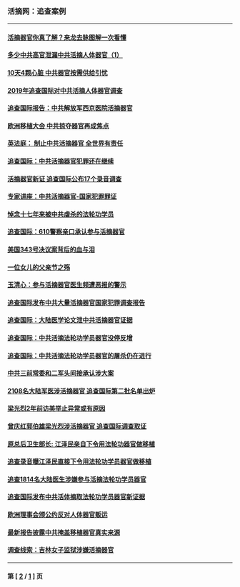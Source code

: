 ### 活摘网：追查案例
---
#### [活摘器官你真了解？来龙去脉图解一次看懂](../../pages/nf5880/n13013820.md?11020430) 
#### [多少中共高官泄漏中共活摘人体器官（1）](../../pages/nf5880/n12671234.md?11020430) 
#### [10天4颗心脏 中共器官按需供给引忧](../../pages/nf5880/n12326366.md?11020430) 
#### [2019年追查国际对中共活摘人体器官调查](../../pages/nf5880/n11917733.md?11020430) 
#### [追查国际报告：中共解放军西京医院活摘器官](../../pages/nf5880/n11838359.md?11020430) 
#### [欧洲移植大会 中共掠夺器官再成焦点](../../pages/nf5880/n11538883.md?11020430) 
#### [英法庭： 制止中共活摘器官 全世界有责任](../../pages/nf5880/n11330691.md?11020430) 
#### [追查国际：中共活摘器官犯罪还在继续](../../pages/nf5880/n11218301.md?11020430) 
#### [活摘器官新证 追查国际公布17个录音调查](../../pages/nf5880/n10897744.md?11020430) 
#### [专家讲座：中共活摘器官-国家犯罪罪证](../../pages/nf5880/n8828153.md?11020430) 
#### [悼念十七年来被中共虐杀的法轮功学员](../../pages/nf5880/n8124823.md?11020430) 
#### [追查国际：610警察亲口承认参与活摘器官](../../pages/nf5880/n8109067.md?11020430) 
#### [美国343号决议案背后的血与泪](../../pages/nf5880/n8020684.md?11020430) 
#### [一位女儿的父亲节之殇](../../pages/nf5880/n8014122.md?11020430) 
#### [玉清心：参与活摘器官医生频遭恶报的警示](../../pages/nf5880/n4637546.md?11020430) 
#### [追查国际发布中共大量活摘器官国家犯罪调查报告](../../pages/nf5880/n4613428.md?11020430) 
#### [追查国际：大陆医学论文泄中共活摘器官证据](../../pages/nf5880/n4608794.md?11020430) 
#### [追查国际：中共活摘法轮功学员器官没停反增](../../pages/nf5880/n4584075.md?11020430) 
#### [追查国际：中共活摘法轮功学员器官的屠杀仍在进行](../../pages/nf5880/n4299154.md?11020430) 
#### [中共三前常委和二军头间接承认涉大案](../../pages/nf5880/n4286244.md?11020430) 
#### [2108名大陆军医涉活摘器官 追查国际第二批名单出炉](../../pages/nf5880/n4284769.md?11020430) 
#### [梁光烈2年前访美举止异常或有原因](../../pages/nf5880/n4279686.md?11020430) 
#### [曾庆红郭伯雄梁光烈涉活摘器官 追查国际调查取证](../../pages/nf5880/n4278462.md?11020430) 
#### [原总后卫生部长: 江泽民亲自下令用法轮功器官做移植](../../pages/nf5880/n4263864.md?11020430) 
#### [追查录音曝江泽民直接下令用法轮功学员器官做移植](../../pages/nf5880/n4261268.md?11020430) 
#### [追查1814名大陆医生涉嫌参与活摘法轮功学员器官](../../pages/nf5880/n4259055.md?11020430) 
#### [追查国际发布中共活体摘取法轮功学员器官新证据](../../pages/nf5880/n4258255.md?11020430) 
#### [欧洲理事会颁公约反对人体器官贩运](../../pages/nf5880/n4206955.md?11020430) 
#### [最新报告披露中共掩盖移植器官真实来源](../../pages/nf5880/n4140084.md?11020430) 
#### [调查线索：吉林女子监狱涉嫌活摘器官](../../pages/nf5880/n4044366.md?11020430) 

---
#### 第 [ [2](./2.md?11020430) / [1](./1.md?11020430) ] 页
